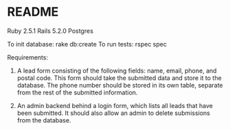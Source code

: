 # README

Ruby 2.5.1
Rails 5.2.0
Postgres

To init database: rake db:create
To run tests: rspec spec

Requirements:

1. A lead form consisting of the following fields: name, email, phone, and postal code. This form should take the submitted data and store it to the database. The phone number should be stored in its own table, separate from the rest of the submitted information.

2. An admin backend behind a login form, which lists all leads that have been submitted. It should also allow an admin to delete submissions from the database.